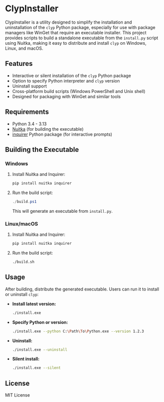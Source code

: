 # ClypInstaller

ClypInstaller is a utility designed to simplify the installation and uninstallation of the `clyp` Python package, especially for use with package managers like WinGet that require an executable installer. This project provides scripts to build a standalone executable from the `install.py` script using Nuitka, making it easy to distribute and install `clyp` on Windows, Linux, and macOS.

## Features
- Interactive or silent installation of the `clyp` Python package
- Option to specify Python interpreter and `clyp` version
- Uninstall support
- Cross-platform build scripts (Windows PowerShell and Unix shell)
- Designed for packaging with WinGet and similar tools

## Requirements

- Python 3.4 - 3.13
- [Nuitka](https://nuitka.net/) (for building the executable)
- [inquirer](https://pypi.org/project/inquirer/) Python package (for interactive prompts)

## Building the Executable

### Windows

1. Install Nuitka and Inquirer:

   ```powershell
   pip install nuitka inquirer
   ```

2. Run the build script:
   ```powershell
   ./build.ps1
   ```
   This will generate an executable from `install.py`.

### Linux/macOS
1. Install Nuitka and Inquirer:
   ```sh
   pip install nuitka inquirer
   ```
2. Run the build script:
   ```sh
   ./build.sh
   ```

## Usage

After building, distribute the generated executable. Users can run it to install or uninstall `clyp`:

- **Install latest version:**
  ```sh
  ./install.exe
  ```
- **Specify Python or version:**
  ```sh
  ./install.exe --python C:\Path\To\Python.exe --version 1.2.3
  ```
- **Uninstall:**
  ```sh
  ./install.exe --uninstall
  ```
- **Silent install:**
  ```sh
  ./install.exe --silent
  ```

## License
MIT License
